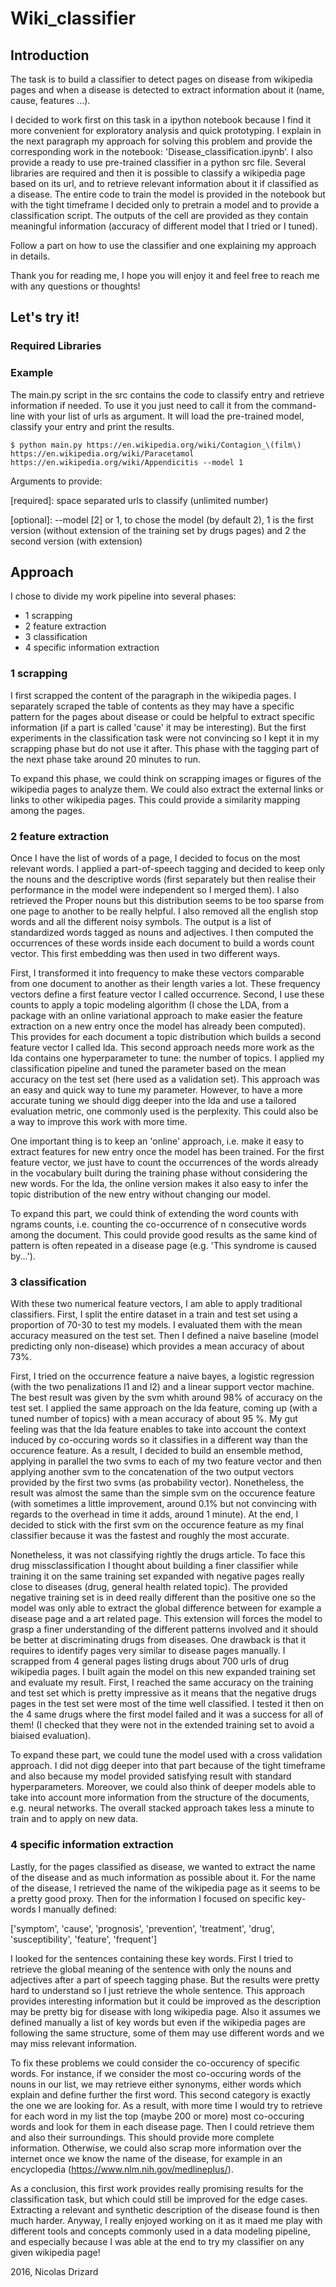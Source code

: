 # Wiki_classifier

## Introduction

The task is to build a classifier to detect pages on disease from wikipedia pages and when a disease is detected to extract information about it (name, cause, features ...).

I decided to work first on this task in a ipython notebook because I find it more convenient for exploratory analysis and quick prototyping. I explain in the next paragraph my approach for solving this problem and provide the corresponding work in the notebook: 'Disease_classification.ipynb'. I also provide a ready to use pre-trained classifier in a python src file. Several libraries are required and then it is possible to classify a wikipedia page based on its url, and to retrieve relevant information about it if classified as a disease. The entire code to train the model is provided in the notebook but with the tight timeframe I decided only to pretrain a model and to provide a classification script. The outputs of the cell are provided as they contain meaningful information (accuracy of different model that I tried or I tuned).

Follow a part on how to use the classifier and one explaining my approach in details.

Thank you for reading me, I hope you will enjoy it and feel free to reach me with any questions or thoughts!

## Let's try it!

### Required Libraries

### Example

The main.py script in the src contains the code to classify entry and retrieve information if needed. To use it you just need to call it from the command-line with your list of urls as argument. It will load the pre-trained model, classify your entry and print the results.

```
$ python main.py https://en.wikipedia.org/wiki/Contagion_\(film\) https://en.wikipedia.org/wiki/Paracetamol https://en.wikipedia.org/wiki/Appendicitis --model 1
```

Arguments to provide:

[required]: space separated urls to classify (unlimited number)

[optional]: --model [2] or 1, to chose the model (by default 2), 1 is the first version (without extension of the training set by drugs pages) and 2 the second version (with extension)

## Approach


I chose to divide my work pipeline into several phases:
* 1 scrapping
* 2 feature extraction
* 3 classification
* 4 specific information extraction

### 1 scrapping

I first scrapped the content of the paragraph in the wikipedia pages. I separately scraped the table of contents as they may have a specific pattern for the pages about disease or could be helpful to extract specific information (if a part is called 'cause' it may be interesting). But the first experiments in the classification task were not convincing so I kept it in my scrapping phase but do not use it after. This phase with the tagging part of the next phase take around 20 minutes to run.

To expand this phase, we could think on scrapping images or figures of the wikipedia pages to analyze them. We could also extract the external links or links to other wikipedia pages. This could provide a similarity mapping among the pages.

### 2 feature extraction

Once I have the list of words of a page, I decided to focus on the most relevant words. I applied a part-of-speech tagging and decided to keep only the nouns and the descriptive words (first separately but then realise their performance in the model were independent so I merged them). I also retrieved the Proper nouns but this distribution seems to be too sparse from one page to another to be really helpful. I also removed all the english stop words and all the different noisy symbols. The output is a list of standardized words tagged as nouns and adjectives. I then computed the occurrences of these words inside each document to build a words count vector. This first embedding was then used in two different ways.

First, I transformed it into frequency to make these vectors comparable from one document to another as their length varies a lot. These frequency vectors define a first feature vector I called occurrence.
Second, I use these counts to apply a topic modeling algorithm (I chose the LDA, from a package with an online variational approach to make easier the feature extraction on a new entry once the model has already been computed). This provides for each document a topic distribution which builds a second feature vector I called lda. This second approach needs more work as the lda contains one hyperparameter to tune: the number of topics. I applied my classification pipeline and tuned the parameter based on the mean accuracy on the test set (here used as a validation set). This approach was an easy and quick way to tune my parameter. However, to have a more accurate tuning we should digg deeper into the lda and use a tailored evaluation metric, one commonly used is the perplexity. This could also be a way to improve this work with more time.

One important thing is to keep an 'online' approach, i.e. make it easy to extract features for new entry once the model has been trained. For the first feature vector, we just have to count the occurrences of the words already in the vocabulary built during the training phase without considering the new words. For the lda, the online version makes it also easy to infer the topic distribution of the new entry without changing our model.

To expand this part, we could think of extending the word counts with ngrams counts, i.e. counting the co-occurrence of n consecutive words among the document. This could provide good results as the same kind of pattern is often repeated in a disease page (e.g. 'This syndrome is caused by...'). 

### 3 classification

With these two numerical feature vectors, I am able to apply traditional classifiers. 
First, I split the entire dataset in a train and test set using a proportion of 70-30 to test my models. I evaluated them with the mean accuracy measured on the test set. Then I defined a naive baseline (model predicting only non-disease) which provides a mean accuracy of about 73%.

First, I tried on the occurrence feature a naive bayes, a logistic regression (with the two penalizations l1 and l2) and a linear support vector machine.  The best result was given by the svm whith around 98% of accuracy on the test set. I applied the same approach on the lda feature, coming up (with a tuned number of topics) with a mean accuracy of about 95 %. My gut feeling was that the lda feature enables to take into account the context induced by co-occuring words so it classifies in a different way than the occurence feature. As a result, I decided to build an ensemble method, applying in parallel the two svms to each of my two feature vector and then applying another svm to the concatenation of the two output vectors provided by the first two svms (as probability vector). Nonetheless, the result was almost the same than the simple svm on the occurence feature (with sometimes a little improvement, around 0.1% but not convincing with regards to the overhead in time it adds, around 1 minute). At the end, I decided to stick with the first svm on the occurence feature as my final classifier because it was the fastest and roughly the most accurate.

Nonetheless, it was not classifying rightly the drugs article. To face this drug missclassification I thought about building a finer classifier while training it on the same training set expanded with negative pages really close to diseases (drug, general health related topic). The provided negative training set is in deed really different than the positive one so the model was only able to extract the global difference between for example a disease page and a art related page. This extension will forces the model to grasp a finer understanding of the different patterns involved and it should be better at discriminating drugs from diseases. One drawback is that it requires to identify pages very similar to disease pages manually. I scrapped from 4 general pages listing drugs about 700 urls of drug wikipedia pages. I built again the model on this new expanded training set and evaluate my result. First, I reached the same accuracy on the training and test set which is pretty impressive as it means that the negative drugs pages in the test set were most of the time well classified. I tested it then on the 4 same drugs where the first model failed and it was a success for all of them! (I checked that they were not in the extended training set to avoid a biaised evaluation).

To expand these part, we could tune the model used with a cross validation approach. I did not digg deeper into that part because of the tight timeframe and also because my model provided satisfying result with standard hyperparameters. Moreover, we could also think of deeper models able to take into account more information from the structure of the documents, e.g. neural networks. The overall stacked approach takes less a minute to train and to apply on new data.

### 4 specific information extraction

Lastly, for the pages classified as disease, we wanted to extract the name of the disease and as much information as possible about it. For the name of the disease, I retrieved the name of the wikipedia page as it seems to be a pretty good proxy. Then for the information I focused on specific key-words I manually defined:

['symptom', 'cause', 'prognosis', 'prevention', 'treatment', 'drug', 'susceptibility', 'feature', 'frequent']

I looked for the sentences containing these key words. First I tried to retrieve the global meaning of the sentence with only the nouns and adjectives after a part of speech tagging phase. But the results were pretty hard to understand so I just retrieve the whole sentence. This approach provides interesting information but it could be improved as the description may be pretty big for disease with long wikipedia page. Also it assumes we defined manually a list of key words but even if the wikipedia pages are following the same structure, some of them may use different words and we may miss relevant information.

To fix these problems we could consider the co-occurency of specific words. For instance, if we consider the most co-occuring words of the nouns in our list, we may retrieve either synonyms, either words which explain and define further the first word. This second category is exactly the one we are looking for. As a result, with more time I would try to retrieve for each word in my list the top (maybe 200 or more) most co-occuring words and look for them in each disease page. Then I could retrieve them and also their surroundings. This should provide more complete information. Otherwise, we could also scrap more information over the internet once we know the name of the disease, for example in an encyclopedia (https://www.nlm.nih.gov/medlineplus/).

As a conclusion, this first work provides really promising results for the classification task, but which could still be improved for the edge cases. Extracting a relevant and synthetic description of the disease found is then much harder. Anyway, I really enjoyed working on it as it maed me play with different tools and concepts commonly used in a data modeling pipeline, and especially because I was able at the end to try my classifier on any given wikipedia page!

2016, Nicolas Drizard
